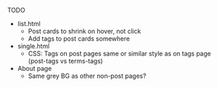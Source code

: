 TODO
* list.html
    * Post cards to shrink on hover, not click
    * Add tags to post cards somewhere
* single.html
    * CSS: Tags on post pages same or similar style as on tags page (post-tags vs terms-tags)
* About page
    * Same grey BG as other non-post pages?

    